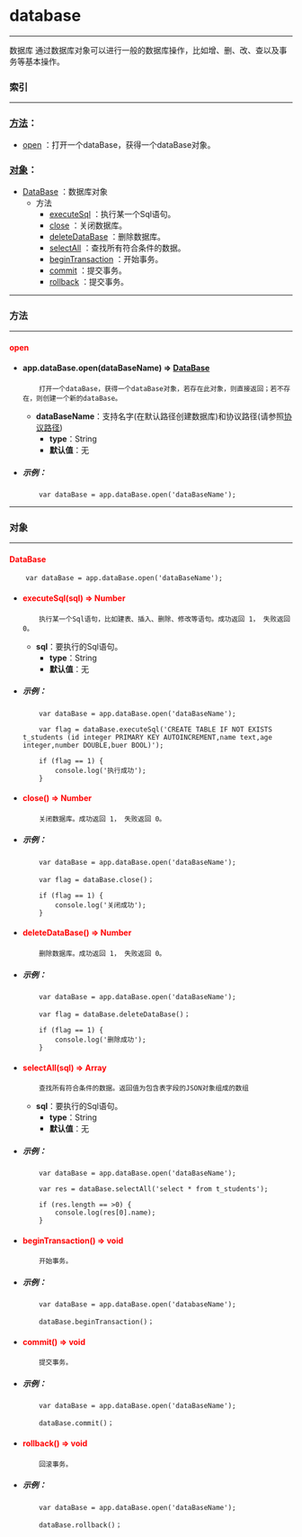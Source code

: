 # database
***


数据库 通过数据库对象可以进行一般的数据库操作，比如增、删、改、查以及事务等基本操作。



###	索引
***
###	[方法](#方法)：

*	[open](#open) ：打开一个dataBase，获得一个dataBase对象。

###	[对象](#对象)：

*	[DataBase](#DataBase) ：数据库对象
	-	方法
		-	[executeSql](#executeSql) ：执行某一个Sql语句。
		-	[close](#close) ：关闭数据库。
		-	[deleteDataBase](#deleteDataBase) ：删除数据库。
		-	[selectAll](#selectAll) ：查找所有符合条件的数据。
		-	[beginTransaction](#beginTransaction) ：开始事务。
		-	[commit](#commit) ：提交事务。
		-	[rollback](#rollback) ：提交事务。

***
###	<div id="方法">方法</div>
***

#### <div id="open" style="color:red">open</div>
-	####	app.dataBase.open(dataBaseName)   ⇒ [DataBase](#DataBase) 
			打开一个dataBase，获得一个dataBase对象，若存在此对象，则直接返回；若不存在，则创建一个新的dataBase。
	-	**dataBaseName**：支持名字(在默认路径创建数据库)和协议路径(请参照[协议路径](./xieyilujin))
		-	**type**：String
		-	**默认值**：无

-	#####	示例：

			var dataBase = app.dataBase.open('dataBaseName');

***
###	<div id="对象">对象</div>
***

####	<div id="DataBase" style="color:red">DataBase</div>

		var dataBase = app.dataBase.open('dataBaseName');
	
-	#### <div id="executeSql" style="color:red">executeSql(sql)   ⇒ Number </div>   
			执行某一个Sql语句，比如建表、插入、删除、修改等语句。成功返回 1， 失败返回 0。
	-	**sql**：要执行的Sql语句。
		-	**type**：String
		-	**默认值**：无

-	#####	示例：

			var dataBase = app.dataBase.open('dataBaseName');

			var flag = dataBase.executeSql('CREATE TABLE IF NOT EXISTS t_students (id integer PRIMARY KEY AUTOINCREMENT,name text,age integer,number DOUBLE,buer BOOL)');

			if (flag == 1) {
			    console.log('执行成功');
			}

-	#### <div id="close" style="color:red">close()   ⇒ Number </div>   
			关闭数据库。成功返回 1， 失败返回 0。

-	#####	示例：

			var dataBase = app.dataBase.open('dataBaseName');

			var flag = dataBase.close()；

			if (flag == 1) {
			    console.log('关闭成功');
			}

-	#### <div id="deleteDataBase" style="color:red">deleteDataBase()   ⇒ Number </div>   
			删除数据库。成功返回 1， 失败返回 0。

-	#####	示例：

			var dataBase = app.dataBase.open('dataBaseName');

			var flag = dataBase.deleteDataBase()；

			if (flag == 1) {
			    console.log('删除成功');
			}

-	#### <div id="selectAll" style="color:red">selectAll(sql)   ⇒ Array </div>   
			查找所有符合条件的数据。返回值为包含表字段的JSON对象组成的数组
	-	**sql**：要执行的Sql语句。
		-	**type**：String
		-	**默认值**：无

-	#####	示例：

			var dataBase = app.dataBase.open('dataBaseName');

			var res = dataBase.selectAll('select * from t_students');

			if (res.length == >0) {
			    console.log(res[0].name);
			}

-	#### <div id="beginTransaction" style="color:red">beginTransaction()   ⇒ void </div>   
			开始事务。

-	#####	示例：

			var dataBase = app.dataBase.open('databaseName');

			dataBase.beginTransaction()；

-	#### <div id="commit" style="color:red">commit()   ⇒ void </div>   
			提交事务。

-	#####	示例：

			var dataBase = app.dataBase.open('dataBaseName');

			dataBase.commit()；

-	#### <div id="rollback" style="color:red">rollback()   ⇒ void </div>   
			回滚事务。

-	#####	示例：

			var dataBase = app.dataBase.open('dataBaseName');

			dataBase.rollback()；